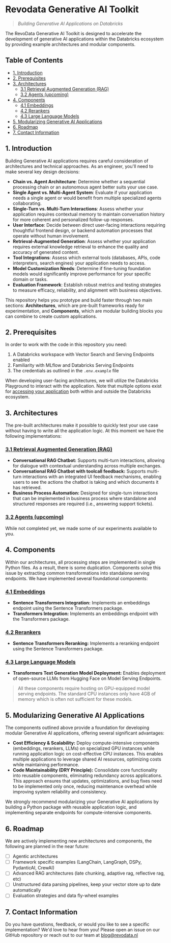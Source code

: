 # Revodata Generative AI Toolkit
 
 > *Building Generative AI Applications on Databricks*

The RevoData Generative AI Toolkit is designed to accelerate the development of generative AI applications within the Databricks ecosystem by providing example architectures and modular components.

## Table of Contents

- [1. Introduction](#1-introduction)
- [2. Prerequisites](#2-prerequisites)
- [3. Architectures](#3-architectures)
  - [3.1 Retrieval Augmented Generation (RAG)](#31-retrieval-augmented-generation-rag)
  - [3.2 Agents (upcoming)](#32-agents-upcoming)
- [4. Components](#4-components)
  - [4.1 Embeddings](#41-embeddings)
  - [4.2 Rerankers](#42-rerankers)
  - [4.3 Large Language Models](#43-large-language-models)
- [5. Modularizing Generative AI Applications](#5-modularizing-generative-ai-applications)
- [6. Roadmap](#6-roadmap)
- [7. Contact Information](#7-contact-information)


## 1. Introduction

Building Generative AI applications requires careful consideration of architectures and technical approaches. As an engineer, you'll need to make several key design decisions:

- **Chain vs. Agent Architecture**: Determine whether a sequential processing chain or an autonomous agent better suits your use case.
- **Single Agent vs. Multi-Agent System**: Evaluate if your application needs a single agent or would benefit from multiple specialized agents collaborating.
- **Single-Turn vs. Multi-Turn Interactions**: Assess whether your application requires contextual memory to maintain conversation history for more coherent and personalized follow-up responses.
- **User Interface**: Decide between direct user-facing interactions requiring thoughtful frontend design, or backend automation processes that operate without human involvement.
- **Retrieval-Augmented Generation**: Assess whether your application requires external knowledge retrieval to enhance the quality and accuracy of generated content.
- **Tool Integrations**: Assess which external tools (databases, APIs, code interpreters, search engines) your application needs to access.
- **Model Customization Needs**: Determine if fine-tuning foundation models would significantly improve performance for your specific domain or tasks.
- **Evaluation Framework**: Establish robust metrics and testing strategies to measure efficacy, reliability, and alignment with business objectives.

This repository helps you prototype and build faster through two main sections: **Architectures**, which are pre-built frameworks ready for experimentation, and **Components**, which are modular building blocks you can combine to create custom applications.

## 2. Prerequisites

In order to work with the code in this repository you need:

1. A Databricks workspace with Vector Search and Serving Endpoints enabled
2. Familiarity with MLflow and Databricks Serving Endpoints
3. The credentials as outlined in the `.env.example` file

When developing user-facing architectures, we will utilize the Databricks Playground to interact with the application. Note that multiple options exist for [accessing your application](/frontend-guide.md) both within and outside the Databricks ecosystem.

## 3. Architectures

The pre-built architectures make it possible to quickly test your use case without having to write all the application logic. At this moment we have the following implementations:

### [3.1 Retrieval Augmented Generation (RAG)](/architectures/retrieval-augmented-generation/)

- **Conversational RAG Chatbot:** Supports multi-turn interactions, allowing for dialogue with contextual understanding across multiple exchanges.
- **Conversational RAG Chatbot with toolcall feedback:** Supports multi-turn interactions with an integrated UI feedback mechanisms, enabling users to see the actions the chatbot is taking and which documents it has retrieved.
- **Business Process Automation:** Designed for single-turn interactions that can be implemented in business process where standalone and structured responses are required (i.e., answering support tickets).

### [3.2 Agents (upcoming)](/architectures/roadmap-experiments/)

While not completed yet, we made some of our experiments available to you.

## 4. Components

Within our architectures, all processing steps are implemented in single Python files. As a result, there is some duplication. Components solve this issue by extracting common transformations into standalone serving endpoints. We have implemented several foundational components:

### [4.1 Embeddings](/components/embeddings/)

- **Sentence Transformers Integration:** Implements an embeddings endpoint using the Sentence Transformers package.
- **Transformers Integration:** Implements an embeddings endpoint with the Transformers package.

### [4.2 Rerankers](/components/rerankers/)

- **Sentence Transformers Reranking:** Implements a reranking endpoint using the Sentence Transformers package.

### [4.3 Large Language Models](/components/large-language-models/)

- **Transformers Text Generation Model Deployment:** Enables deployment of open-source LLMs from Hugging Face on Model Serving Endpoints.

> All these components require hosting on GPU-equipped model serving endpoints. The standard CPU instances only have 4GB of memory which is often not sufficient for these models.

## 5. Modularizing Generative AI Applications

The components outlined above provide a foundation for developing modular Generative AI applications, offering several significant advantages:

- **Cost Efficiency & Scalability:** Deploy compute-intensive components (embeddings, rerankers, LLMs) on specialized GPU instances while running application logic on cost-effective CPU instances. This enables multiple applications to leverage shared AI resources, optimizing costs while maintaining performance.
- **Code Maintainability (DRY Principle):** Consolidate core functionality into reusable components, eliminating redundancy across applications. This approach ensures that updates, optimizations, and bug fixes need to be implemented only once, reducing maintenance overhead while improving system reliability and consistency.

We strongly recommend modularizing your Generative AI applications by building a Python package with reusable application logic, and implementing separate endpoints for compute-intensive components.

## 6. Roadmap

We are actively implementing new architectures and components, the following are planned in the near future:

- [ ]  Agentic architectures
- [ ]  Framework specific examples (LangChain, LangGraph, DSPy, PydanticAI, CrewAI)
- [ ]  Advanced RAG architectures (late chunking, adaptive rag, reflective rag, etc)
- [ ]  Unstructured data parsing pipelines, keep your vector store up to date automatically
- [ ]  Evaluation strategies and data fly-wheel examples

## 7. Contact Information

Do you have questions, feedback, or would you like to see a specific implementation? We'd love to hear from you! Please open an issue on our GitHub repository or reach out to our team at [blog@revodata.nl](mailto:blog@revodata.nl)